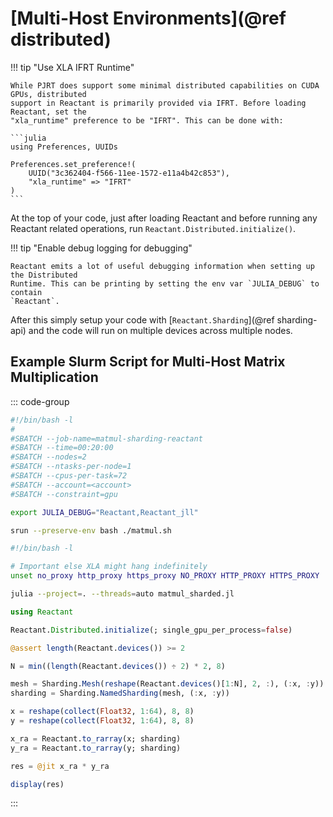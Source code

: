 # [Multi-Host Environments](@ref distributed)

!!! tip "Use XLA IFRT Runtime"

    While PJRT does support some minimal distributed capabilities on CUDA GPUs, distributed
    support in Reactant is primarily provided via IFRT. Before loading Reactant, set the
    "xla_runtime" preference to be "IFRT". This can be done with:

    ```julia
    using Preferences, UUIDs

    Preferences.set_preference!(
        UUID("3c362404-f566-11ee-1572-e11a4b42c853"),
        "xla_runtime" => "IFRT"
    )
    ```

At the top of your code, just after loading Reactant and before running any Reactant related
operations, run `Reactant.Distributed.initialize()`.

!!! tip "Enable debug logging for debugging"

    Reactant emits a lot of useful debugging information when setting up the Distributed
    Runtime. This can be printing by setting the env var `JULIA_DEBUG` to contain
    `Reactant`.

After this simply setup your code with [`Reactant.Sharding`](@ref sharding-api) and the code
will run on multiple devices across multiple nodes.

## Example Slurm Script for Multi-Host Matrix Multiplication

::: code-group

```bash [main.sbatch]
#!/bin/bash -l
#
#SBATCH --job-name=matmul-sharding-reactant
#SBATCH --time=00:20:00
#SBATCH --nodes=2
#SBATCH --ntasks-per-node=1
#SBATCH --cpus-per-task=72
#SBATCH --account=<account>
#SBATCH --constraint=gpu

export JULIA_DEBUG="Reactant,Reactant_jll"

srun --preserve-env bash ./matmul.sh
```

```bash [matmul.sh]
#!/bin/bash -l

# Important else XLA might hang indefinitely
unset no_proxy http_proxy https_proxy NO_PROXY HTTP_PROXY HTTPS_PROXY

julia --project=. --threads=auto matmul_sharded.jl
```

```julia [matmul_sharded.jl]
using Reactant

Reactant.Distributed.initialize(; single_gpu_per_process=false)

@assert length(Reactant.devices()) >= 2

N = min((length(Reactant.devices()) ÷ 2) * 2, 8)

mesh = Sharding.Mesh(reshape(Reactant.devices()[1:N], 2, :), (:x, :y))
sharding = Sharding.NamedSharding(mesh, (:x, :y))

x = reshape(collect(Float32, 1:64), 8, 8)
y = reshape(collect(Float32, 1:64), 8, 8)

x_ra = Reactant.to_rarray(x; sharding)
y_ra = Reactant.to_rarray(y; sharding)

res = @jit x_ra * y_ra

display(res)
```

:::
